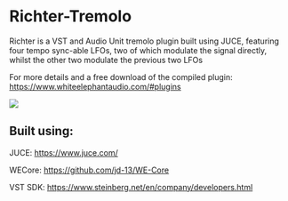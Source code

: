 # Richter-Tremolo
Richter is a VST and Audio Unit tremolo plugin built using JUCE, featuring four tempo sync-able LFOs, two of which modulate the signal directly, whilst the other two modulate the previous two LFOs

For more details and a free download of the compiled plugin: https://www.whiteelephantaudio.com/#plugins  

![](https://whiteelephantaudio.com/images/thumbs/originals/richterFull.png)

## Built using:  

JUCE: https://www.juce.com/  

WECore: https://github.com/jd-13/WE-Core  

VST SDK: https://www.steinberg.net/en/company/developers.html  
